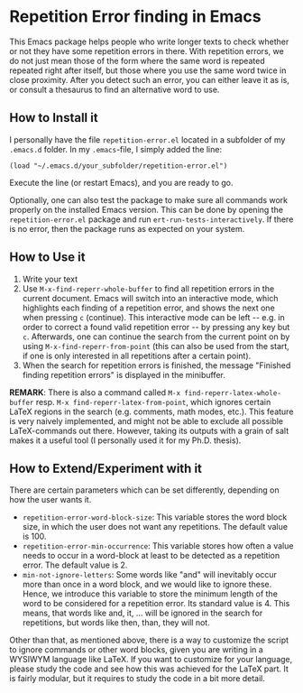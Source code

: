 Repetition Error finding in Emacs
=================================

This Emacs package helps people who write longer texts to check
whether or not they have some repetition errors in there. With
repetition errors, we do not just mean those of the form where the
same word is repeated repeated right after itself, but those where you
use the same word twice in close proximity. After you detect such an
error, you can either leave it as is, or consult a thesaurus to find
an alternative word to use.


How to Install it
-----------------

I personally have the file `repetition-error.el` located in a
subfolder of my `.emacs.d` folder. In my `.emacs`-file, I simply added
the line:

~~~~
(load "~/.emacs.d/your_subfolder/repetition-error.el")
~~~~

Execute the line (or restart Emacs), and you are ready to go.

Optionally, one can also test the package to make sure all commands
work properly on the installed Emacs version. This can be done by
opening the `repetition-error.el` package and run
`ert-run-tests-interactively`. If there is no error, then the package
runs as expected on your system.


How to Use it
-------------

1. Write your text
2. Use `M-x-find-reperr-whole-buffer` to find all repetition errors in
   the current document. Emacs will switch into an interactive mode,
   which highlights each finding of a repetition error, and shows the
   next one when pressing `c` (continue). This interactive mode can be
   left -- e.g. in order to correct a found valid repetition error --
   by pressing any key but `c`. Afterwards, one can continue the
   search from the current point on by using
   `M-x-find-reperr-from-point` (this can also be used from the start,
   if one is only interested in all repetitions after a certain
   point).
3. When the search for repetition errors is finished, the message
   "Finished finding repetition errors" is displayed in the
   minibuffer.

**REMARK**: There is also a command called
`M-x find-reperr-latex-whole-buffer` resp.
`M-x find-reperr-latex-from-point`, which ignores certain LaTeX
regions in the search (e.g. comments, math modes, etc.). This feature
is very naively implemented, and might not be able to exclude all
possible LaTeX-commands out there. However, taking its outputs with a
grain of salt makes it a useful tool (I personally used it for my
Ph.D. thesis).


How to Extend/Experiment with it
--------------------------------

There are certain parameters which can be set differently, depending
on how the user wants it.

 - `repetition-error-word-block-size`: This variable stores the word
   block size, in which the user does not want any
   repetitions. The default value is 100.
 - `repetition-error-min-occurrence`: This variable stores how often a
   value needs to occur in a word-block at least to be detected as a
   repetition error. The default value is 2.
 - `min-not-ignore-letters`: Some words like "and" will inevitably
   occur more than once in a word block, and we would like to ignore
   these. Hence, we introduce this variable to store the minimum
   length of the word to be considered for a repetition error.  Its
   standard value is 4. This means, that words like and, it, ... will
   be ignored in the search for repetitions, but words like then,
   than, they will not.

Other than that, as mentioned above, there is a way to customize the
script to ignore commands or other word blocks, given you are writing
in a WYSIWYM language like LaTeX. If you want to customize for your
language, please study the code and see how this was achieved for the
LaTeX part. It is fairly modular, but it requires to study the code in
a bit more detail.
